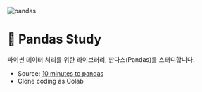 ![pandas](https://pandas.pydata.org/static/img/pandas.svg)

# 🐼 Pandas Study
파이썬 데이터 처리를 위한 라이브러리, 판다스(Pandas)를 스터디합니다.
* Source: [10 minutes to pandas](https://pandas.pydata.org/pandas-docs/stable/user_guide/10min.html#minutes-to-pandas)
* Clone coding as Colab
